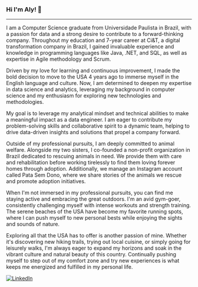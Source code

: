 ### Hi I'm Aly! 👋
---

I am a Computer Science graduate from Universidade Paulista in Brazil, with a passion for data and a strong desire to contribute to a forward-thinking company. Throughout my education and 7-year career at Ci&T, a digital transformation company in Brazil, I gained invaluable experience and knowledge in programming languages like Java, .NET, and SQL, as well as expertise in Agile methodology and Scrum. 

Driven by my love for learning and continuous improvement, I made the bold decision to move to the USA 4 years ago to immerse myself in the English language and culture. Now, I am determined to deepen my expertise in data science and analytics, leveraging my background in computer science and my enthusiasm for exploring new technologies and methodologies. 

My goal is to leverage my analytical mindset and technical abilities to make a meaningful impact as a data engineer. I am eager to contribute my problem-solving skills and collaborative spirit to a dynamic team, helping to drive data-driven insights and solutions that propel a company forward.

Outside of my professional pursuits, I am deeply committed to animal welfare. Alongside my two sisters, I co-founded a non-profit organization in Brazil dedicated to rescuing animals in need. We provide them with care and rehabilitation before working tirelessly to find them loving forever homes through adoption. Additionally, we manage an Instagram account called Pata Sem Dono, where we share stories of the animals we rescue and promote adoption initiatives.

When I'm not immersed in my professional pursuits, you can find me staying active and embracing the great outdoors. I'm an avid gym-goer, consistently challenging myself with intense workouts and strength training. The serene beaches of the USA have become my favorite running spots, where I can push myself to new personal bests while enjoying the sights and sounds of nature.

Exploring all that the USA has to offer is another passion of mine. Whether it's discovering new hiking trails, trying out local cuisine, or simply going for leisurely walks, I'm always eager to expand my horizons and soak in the vibrant culture and natural beauty of this country. Continually pushing myself to step out of my comfort zone and try new experiences is what keeps me energized and fulfilled in my personal life.
 


[![LinkedIn](https://img.shields.io/badge/-LinkedIn-blue?style=flat-square&logo=Linkedin&logoColor=white&link=https://www.linkedin.com/in/alessandra-fults-6a3896149)](https://www.linkedin.com/in/alessandra-fults-6a3896149)

